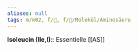 ```yaml
---
aliases: null
tags: m/m02, f/🧪, f/🧪/Molekül/Aminosäure
---
```

**Isoleucin (Ile,I)**:: Essentielle [[AS]]